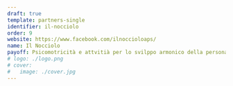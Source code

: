 ```yaml
---
draft: true
template: partners-single
identifier: il-nocciolo
order: 9
website: https://www.facebook.com/ilnoccioloaps/
name: Il Nocciolo
payoff: Psicomotricità e attvitià per lo svilppo armonico della persona
# logo: ./logo.png
# cover:
#   image: ./cover.jpg
---
```


<EntryInfo variant="web" label="Visita" value="[facebook.com/ilnoccioloaps](https://www.facebook.com/ilnoccioloaps)"/>
<EntryInfo variant="location" label="Sede" value="[Via Marinoni 7B, 21030 Orino](https://goo.gl/maps/6axMJogSaZA9uVoZA)" $bottom={6}/>
